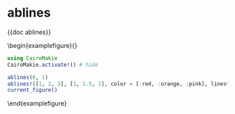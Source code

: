 # ablines

{{doc ablines}}

\begin{examplefigure}{}
```julia
using CairoMakie
CairoMakie.activate!() # hide

ablines(0, 1)
ablines!([1, 2, 3], [1, 1.5, 2], color = [:red, :orange, :pink], linestyle=:dash, linewidth=2)
current_figure()
```
\end{examplefigure}